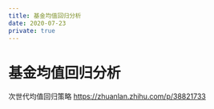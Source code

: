 ```yaml
---
title: 基金均值回归分析
date: 2020-07-23
private: true
---
```

# 基金均值回归分析
次世代均值回归策略 https://zhuanlan.zhihu.com/p/38821733